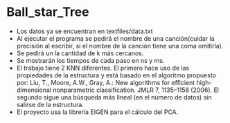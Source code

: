# Ball_star_Tree
- Los datos ya se encuentran en textfiles/data.txt
- Al ejecutar el programa se pedirá el nombre de una canción(cuidar la precisión al escribir, si el nombre de la canción tiene una coma omitirla).
- Se pedirá un la cantidad de k más cercanos.
- Se mostrarán los tiempos de cada paso en ns y ms.
- El trabajo tiene 2 KNN diferentes. El primero hace uso de las propiedades de la estructura y está basado en el algoritmo propuesto por:
Liu, T., Moore, A.W., Gray, A.: New algorithms for efficient high-dimensional
nonparametric classification. JMLR 7, 1135–1158 (2006).
El segundo sigue una búsqueda más lineal (en el número de datos) sin salirse de la estructura.
- El proyecto usa la librería EIGEN para el cálculo del PCA.
